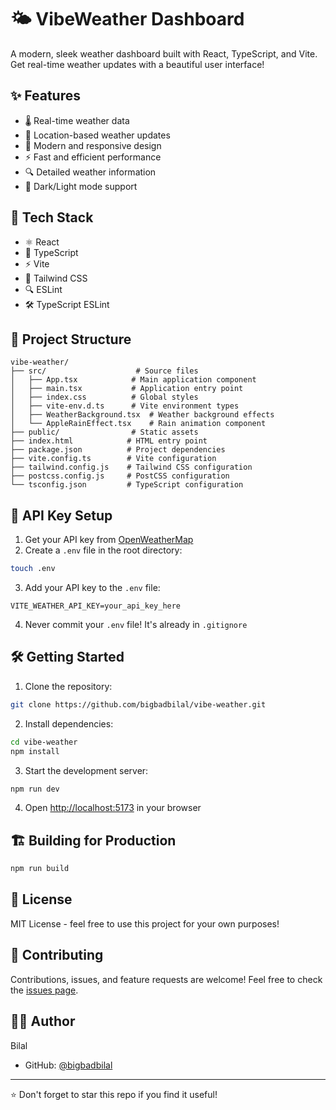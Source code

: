 # 🌤️ VibeWeather Dashboard

A modern, sleek weather dashboard built with React, TypeScript, and Vite. Get real-time weather updates with a beautiful user interface! 

## ✨ Features

- 🌡️ Real-time weather data
- 📍 Location-based weather updates
- 🎨 Modern and responsive design
- ⚡ Fast and efficient performance
- 🔍 Detailed weather information
- 🌙 Dark/Light mode support

## 🚀 Tech Stack

- ⚛️ React
- 📘 TypeScript
- ⚡ Vite
- 🎨 Tailwind CSS
- 🔍 ESLint
- 🛠️ TypeScript ESLint

## 📁 Project Structure

```
vibe-weather/
├── src/                    # Source files
│   ├── App.tsx            # Main application component
│   ├── main.tsx           # Application entry point
│   ├── index.css          # Global styles
│   ├── vite-env.d.ts      # Vite environment types
│   ├── WeatherBackground.tsx  # Weather background effects
│   └── AppleRainEffect.tsx    # Rain animation component
├── public/                # Static assets
├── index.html            # HTML entry point
├── package.json          # Project dependencies
├── vite.config.ts        # Vite configuration
├── tailwind.config.js    # Tailwind CSS configuration
├── postcss.config.js     # PostCSS configuration
└── tsconfig.json         # TypeScript configuration
```

## 🔑 API Key Setup

1. Get your API key from [OpenWeatherMap](https://openweathermap.org/api)
2. Create a `.env` file in the root directory:
```bash
touch .env
```

3. Add your API key to the `.env` file:
```env
VITE_WEATHER_API_KEY=your_api_key_here
```

4. Never commit your `.env` file! It's already in `.gitignore`

## 🛠️ Getting Started

1. Clone the repository:
```bash
git clone https://github.com/bigbadbilal/vibe-weather.git
```

2. Install dependencies:
```bash
cd vibe-weather
npm install
```

3. Start the development server:
```bash
npm run dev
```

4. Open [http://localhost:5173](http://localhost:5173) in your browser

## 🏗️ Building for Production

```bash
npm run build
```

## 📝 License

MIT License - feel free to use this project for your own purposes!

## 🤝 Contributing

Contributions, issues, and feature requests are welcome! Feel free to check the [issues page](https://github.com/bigbadbilal/vibe-weather/issues).

## 👨‍💻 Author

Bilal
- GitHub: [@bigbadbilal](https://github.com/bigbadbilal)

---
⭐️ Don't forget to star this repo if you find it useful!